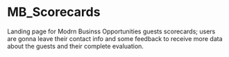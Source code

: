 # MB_Scorecards
Landing page for Modrn Businss Opportunities guests scorecards; users are gonna leave their contact info and some feedback to receive more data about the guests and their complete evaluation.   

